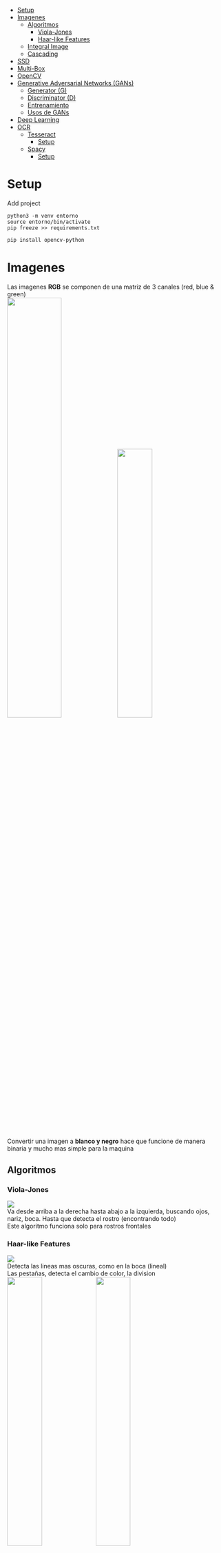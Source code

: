 - [Setup](#setup)
- [Imagenes](#imagenes)
  * [Algoritmos](#algoritmos)
    + [Viola-Jones](#viola-jones)
    + [Haar-like Features](#haar-like-features)
  * [Integral Image](#integral-image)
  * [Cascading](#cascading)
- [SSD](#ssd)
- [Multi-Box](#multi-box)
- [OpenCV](#opencv)
- [Generative Adversarial Networks (GANs)](#generative-adversarial-networks--gans-)
    + [Generator (G)](#generator--g-)
    + [Discriminator (D)](#discriminator--d-)
  * [Entrenamiento](#entrenamiento)
  * [Usos de GANs](#usos-de-gans)
- [Deep Learning](#deep-learning)
- [OCR](#ocr)
  * [Tesseract](#tesseract)
    + [Setup](#setup-1)
  * [Spacy](#spacy)
    + [Setup](#setup-2)


# Setup

Add project
```
python3 -m venv entorno
source entorno/bin/activate
pip freeze >> requirements.txt
```

```sh
pip install opencv-python
```

# Imagenes
Las imagenes **RGB** se componen de una matriz de 3 canales (red, blue & green)<br />
<img src="images/1.png" width="50%"/>
<img src="images/2.png" width="40%"/><br />
Convertir una imagen a **blanco y negro** hace que funcione de manera binaria y mucho mas simple para la maquina<br />

## Algoritmos

### Viola-Jones
<img src="images/3.png"/><br />
Va desde arriba a la derecha hasta abajo a la izquierda, buscando ojos, nariz, boca. Hasta que detecta el rostro (encontrando todo)<br />
Este algoritmo funciona solo para rostros frontales<br />

### Haar-like Features
<img src="images/4.png"/><br />
Detecta las lineas mas oscuras, como en la boca (lineal)<br />
Las pestañas, detecta el cambio de color, la division<br />
<img src="images/6.png" width="40%"/>
<img src="images/5.png" width="40%"/><br />
Deteccion de los vaores entre 0 y 1 (escala de grises)<br />
<img src="images/7.png"/><br />
Para calcular que representa el blanco y el negro se calcula la media de los valores<br />
<img src="images/8.png"/><br />

## Integral Image
Es muy costoso hacer una sumatoria de cuadrados para cada uno, por eso utilizamos una imagen integral<br />
Genera matriz sumando los valores hasta la izquierda y hasta arriba<br />
<img src="images/9.png"/><br />
De esta manera solo tenemos que realizar la ecuacion con estos 4 valores, por mas que el cuadro contenga miles de pixels<br />
<img src="images/10.png" width="40%"/>
<img src="images/11.png" width="40%"/><br />
<img src="images/12.png" width="40%"/>
<img src="images/13.png" width="40%"/><br />
<img src="images/14.png"/><br />
<img src="images/15.png"/>

## Cascading 
<img src="images/16.png"/><br />
<img src="images/17.png"/><br />


# SSD
Single Shot detection><br />
<img src="images/18.png"/><br />
<img src="images/19.png"/>


# Multi-Box
Se generan muchos box en cada punto, y de esa manera buscamos detectar objetos<br />
POr ejemplo, detecta y coloca en rojo cuando encuentra una persona<br />
<img src="images/20.png"/><br />
<img src="images/21.png"/><br />


# OpenCV
OpenCV no utiliza redes neuronales, por eso solo importamos **cv2**, solo utiliza cascade<br />
Es ideal para deteccion facial<br />



# Generative Adversarial Networks (GANs)
Redes generativas de confrontacion, pueden crear imagenes que no existian.
Se divide en 2:

### Generator (G)
Genera las imagenes en base al ruido, genera imagenes aleatoreas que utilizaremos para entrenar al **Discriminator**, luego que el discriminator termina hacemos la propagacion hacia atras y volvemos a crear imagenes en base a lo que aprendio el **D**

### Discriminator (D)
Rival de **G**, aprende la las imagenes de animales, personas, etc.. <br />
Discrimina de lo que son perros y lo que no son perros, por ejemplo.<br />
Me viene una imagen y devuelvo 1 si es un perro o un 0 si no lo es <br />
<img src="images/22.png"/><br />

## Entrenamiento
<img src="images/23.png"/><br />
<img src="images/24.png"/><br />
<img src="images/25.png"/><br />

## Usos de GANs
- Generar imagenes
- Modificar imagenes
- Super resolucion
- Generador de Speech

# Deep Learning
El concepto de deep learning existio siempre, lo que le da tanto impacto hoy en dia es el aumento de la capacidad<br />
<img src="images/26.png"/><br />

# OCR
Tecnicas para localizar y extraer texto, para esto utilizaremos 2 tecnologias:
- Computer Vision
  - Escanear documento
  - Identificar la ubicacion del texto
  - Extraer el texto
- Natural Language Processing
  - Extraer entidades del texto
  - Limpieaza del texto
<p align="center" width="100%"><img src="images/27.png" width="100%" a="center"/> </p>

## Tesseract
Open source reconocimiento de texto, es un Apache: https://tesseract-ocr.github.io/tessdoc/Installation.html

### Setup

```sh
sudo apt install tesseract-ocr
sudo apt install libtesseract-dev

pip install pytesseract
```

### Pytesseract
Pytesseract nos proporciona 5 niveles:
- level 1: Son los pages
- level 2: Son los bloques
- level 3: Son los parrafos
- level 4: Son las lineas
- level 5: Son las palabras
<br />

En la **pagina** detectaremos el **bloque**, el **parrafo**, la **linea** y las **palabras**,
las palabras se las pasaremos a un modelo para que nos haga la clasificacion

<p align="center" width="100%">
  <img src="images/29.png" width="32%"/>
  <img src="images/30.png" width="32%"/>
  <img src="images/31.png" width="32%"/>
</p>

<p align="center" width="100%">
  <img src="images/32.png" width="32%"/>
  <img src="images/33.png" width="32%"/>
  <img src="images/34.png" width="32%"/>
</p>

## Spacy
Procesamiento del lenguaje natural: https://spacy.io/ <br />
Nos proporciona ya un modelo de NLP

### Setup
Para instalarlo vamos a https://spacy.io/usage

```sh
pip install -U pip setuptools wheel
pip install -U spacy
python -m spacy download en_core_web_sm # bajaremos el modelo para entrenar nuestros documentos
python -m spacy download es_core_news_sm
```

### Preparacion
Para poder utilizar y entrenar los datos debemos generarlos con el siguiente formato
<img>
Tiene el texto completo y las entidades con:
- numero de donde comienza la palabra
- numero de donde termina la palabra (donde esta el espacio en blanco)
- label de la palabra 

### Configuracion
Como entrenar el modelo: https://spacy.io/usage/training
<br />

En **QuickStart** vemos las opciones para que nos autogenere la configuracion,
seleccionamos: English, ner, CPU, efficiency<br />
Luego seleccionamos download
<br />

Ejecutamos el comando:

```sh
# nos va a generar el archivo config.cfg
python -m spacy init fill-config base_config.cfg config.cfg
```

### Entrenamiento
Preparamos los datos para entrenar y ejecutamos el siguiente comando
```sh
python -m spacy train ./config.cfg --output ./output --paths.train ./data/train.spacy --paths.dev ./data/test.spacy
```
Pero antes debemos preparar los datos pasandolos de picker al formato spacy (que es el formato que espera), vemos como lo hace aca https://spacy.io/usage/training#training-data

```py
import spacy
from spacy.tokens import DocBin

nlp = spacy.blank("en")
training_data = [
  ("Tokyo Tower is 333m tall.", [(0, 11, "BUILDING")]),
]
# the DocBin will store the example documents
db = DocBin()
for text, annotations in training_data:
    doc = nlp(text)
    ents = []
    for start, end, label in annotations:
        span = doc.char_span(start, end, label=label)
        ents.append(span)
    doc.ents = ents
    db.add(doc)
db.to_disk("./train.spacy")
```

Una vez terminado el procesamiento vamos a ver los modelos en el output que definimos:
- model-best: Es el mejor modelo, es el que vamos a usar para las predicciones
- model-last: Es el modelo generado en la ultima iteracion

## Arquitectura
<p align="center" width="100%"><img src="images/28.png" width="100%" a="center"/> </p>
